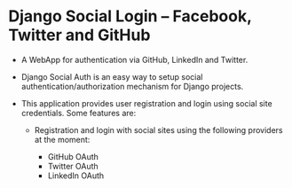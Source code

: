 # Django Social Login – Facebook, Twitter and GitHub

* A WebApp for authentication via GitHub, LinkedIn and Twitter.

* Django Social Auth is an easy way to setup social authentication/authorization
mechanism for Django projects.

* This application provides user registration and login using social site
credentials. Some features are:
    - Registration and login with social sites using the following providers 
      at the moment:

      - GitHub OAuth
      - Twitter OAuth
      - LinkedIn OAuth
